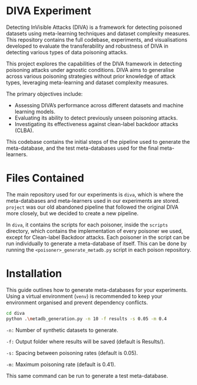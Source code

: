 # DIVA Experiment

Detecting InVisible Attacks (DIVA) is a framework for detecting poisoned datasets using meta-learning techniques and dataset complexity measures. This repository contains the full codebase, experiments, and visualisations developed to evaluate the transferability and robustness of DIVA in detecting various types of data poisoning attacks.

This project explores the capabilities of the DIVA framework in detecting poisoning attacks under agnostic conditions. DIVA aims to generalise across various poisoning strategies without prior knowledge of attack types, leveraging meta-learning and dataset complexity measures.

The primary objectives include:

- Assessing DIVA’s performance across different datasets and machine learning models.
- Evaluating its ability to detect previously unseen poisoning attacks.
- Investigating its effectiveness against clean-label backdoor attacks (CLBA).

This codebase contains the initial steps of the pipeline used to generate the meta-database, and the test meta-databases used for the final meta-learners.

# Files Contained

The main repository used for our experiments is `diva`, which is where the meta-databases and meta-learners used in our experiments are stored. `project` was our old abandoned pipeline that followed the original DIVA more closely, but we decided to create a new pipeline.

In `diva`, it contains the scripts for each poisoner, inside the `scripts` directory, which contains the implementation of every poisoner we used, except for Clean-label Backdoor attacks. Each poisoner in the script can be run individually to generate a meta-database of itself. This can be done by running the `<poisoner>_generate_metadb.py` script in each poison repository.

# Installation

This guide outlines how to generate meta-databases for your experiments. Using a virtual environment (`venv`) is recommended to keep your environment organised and prevent dependency conflicts.


```bash
cd diva
python .\metadb_generation.py -n 10 -f results -s 0.05 -m 0.4
```

`-n:` Number of synthetic datasets to generate. 

`-f:` Output folder where results will be saved (default is Results/).

`-s:` Spacing between poisoning rates (default is 0.05).

`-m:` Maximum poisoning rate (default is 0.41).

This same command can be run to generate a test meta-database. 